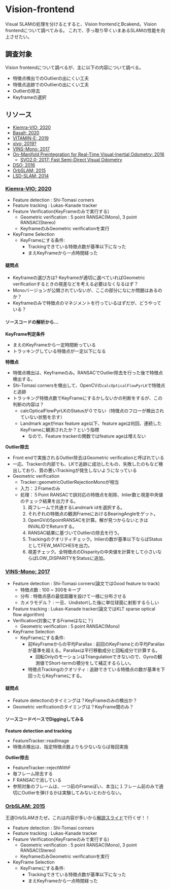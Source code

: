 # Vision-frontend

Visual SLAMの処理を分けるとすると、Vision frontendとBcakend。Vision frontendについて調べてみる。
これで、手っ取り早くいまあるSLAMの性能を向上させたい。

## 調査対象
Vision frontendについて調べるが、主に以下の内容について調べる。

- 特徴点検出でのOutlierの出にくい工夫
- 特徴点追跡でのOutlierの出にくい工夫
- Outlierの除去
- Keyframeの選択


## リソース
- [Kiemra-VIO; 2020](https://github.com/MIT-SPARK/Kimera-VIO)
- [Basalt; 2020](https://vision.in.tum.de/research/vslam/basalt)
- [VITAMIN-E; 2019](https://staff.aist.go.jp/shuji.oishi/assets/projects/VITAMIN-E/index.html)
- [xivo; 2019?](https://github.com/ucla-vision/xivo)
- [VINS-Mono; 2017](https://github.com/HKUST-Aerial-Robotics/VINS-Mono)
- [On-Manifold Preintegration for Real-Time Visual-Inertial Odometry; 2016](http://rpg.ifi.uzh.ch/docs/TRO16_forster.pdf)
  - [SVO2.0; 2017: Fast Semi-Direct Visual Odometry](http://rpg.ifi.uzh.ch/svo2.html)
- [DSO; 2016](https://vision.in.tum.de/research/vslam/dso)
- [OrbSLAM; 2015](https://github.com/raulmur/ORB_SLAM2)
- [LSD-SLAM; 2014](https://vision.in.tum.de/research/vslam/lsdslam)



### [Kiemra-VIO; 2020](https://github.com/MIT-SPARK/Kimera-VIO)
- Feature detection : Shi-Tomasi corners
- Feature tracking : Lukas-Kanade tracker
- Feature Verification(KeyFrameのみで実行する)
  - Geometric verification : 5 point RANSAC(Mono), 3 point RANSAC(Stereo)
  - KeyframeのみGeometric verificationを実行
- KeyFrame Selection
  - KeyFrameにする条件:
    - Trackingできている特徴点数が基準以下になった
    - まえKeyFrameから一点時間経った

#### 疑問点
- Keyframeの選び方は? Keyframeが適切に選べていればGeometric verificationするときの視差などを考える必要はなくなるはず？
- Monoバージョンが公開されていないが、ここの部分になにか問題はあるのか？
- Keyframeのみで特徴点のマネジメントを行っているはずだが、どうやっている？

#### ソースコードの解析から…

**KeyFrame判定条件**
- まえのKeyFrameから一定時間断っている
- トラッキングしている特徴点が一定以下になる

**特徴点**
- 特徴点検出は、Keyframeのみ。RANSACでOutlier除去を行った後で特徴点検出する。
- Shi-Tomasi cornersを検出して、OpenCVの`calcOpticalFlowPyrLK`で特徴点と追跡
- トラッキング特徴点数でKeyFrameにするかしないかの判断をするが、この判断の内容は？
  - calcOpticalFlowPyrLKのStatusが０でない（特徴点のフローが検出されていない状態を示す）
  - Landmark ageがmax feature age以下、feature ageは何回、連続したKeyFrameに観測されたか？という指標
    - なので、Feature trackerの関数ではfeature ageは増えない

**Outlier除去**
- Front endで実施されるOutlier除去はGeometric verificationと呼ばれている
- 一応、Trackerの内部でも、LKで追跡に成功したもの、失敗したのもなど検出しており、質の悪いTrackingが発生しないようになっている
- Geometric verification
  - Tracker::geometricOutlierRejectionMonoが相当
  - 入力：２Frameのみ
  - 処理：５Point RANSACで誤対応の特徴点を削除、Inlier数と視差中央値のチェック結果を出力する。
    1. 両フレームで共通するLandmark idを選択する。
    2. それぞれの特徴点の観測FrameにおけるBearingAngleをゲット。
    3. OpenGVの5pointRANSACを計算。解が見つからないときはINVALIDでReturnする。
    4. RANSAC結果に基づいてOutlierの除去を行う。
    5. Trackingのクオリティチェック。Inlierの数が基準以下ならばStatusとしてFEW_MATCHESを出力。
    6. 視差チェック。全特徴点のDisparityの中央値を計算をして小さいならばLOW_DISPARITYをStatusに追加。

### [VINS-Mono; 2017](https://github.com/HKUST-Aerial-Robotics/VINS-Mono)
- Feature detection : Shi-Tomasi corners(論文ではGood feature to track)
  - 特徴点数 : 100 ~ 300をキープ
  - 分布 : 特徴点感の最低距離を設けて一様に分布させる
  - カメラモデル？ : 一旦、Undistortした後に単位球面に射影するらしい
- Feature tracking : Lukas-Kanade tracker(論文ではKLT sparse optical flow algorithm)
- Verification(対象にするFrameはなに？)
  - Geometric verification : 5 point RANSAC(Mono)
- KeyFrame Selection
  - KeyFrameにする条件:
    - 前KeyFrameからの平均Parallax : 前回のKeyFrameとの平均Parallaxが基準を超える。Parallaxは平行移動成分と回転成分で計算する。
      - 回転OnlyのモーションはTriangulationできないので、Gyroの観測値でShort-termの積分をして補正するらしい。
    - 特徴点Trackingのクオリティ : 追跡できている特徴点の数が基準を下回ったらKeyFrameにする。
 
#### 疑問点
- Feature detectionのタイミングは？KeyFrameのみの検出か？
- Geometric verificationのタイミングは？KeyFrame間のみ？

#### ソースコードベースでDiggingしてみる

**Feature detection and tracking**
- FeatureTracker::readImage
- 特徴点検出は、指定特徴点数よりも少ないならば毎回実施

**Outlier除去**
- FeatureTracker::rejectWithF
- 毎フレーム除去する
- F RANSACで消している
- 参照対象のフレームは、一つ前のFrameぽい、本当に１フレーム前のみで適切にOutlierを弾けるかは実験してみないとわからない。
  

### [OrbSLAM; 2015](https://github.com/raulmur/ORB_SLAM2)
王道OrbSLAMきたぜ。これは内容が多いから[解説スライド](https://www.slideshare.net/MasayaKaneko/orbslam-84842802)で行くぜ！！

- Feature detection : Shi-Tomasi corners
- Feature tracking : Lukas-Kanade tracker
- Feature Verification(KeyFrameのみで実行する)
  - Geometric verification : 5 point RANSAC(Mono), 3 point RANSAC(Stereo)
  - KeyframeのみGeometric verificationを実行
- KeyFrame Selection
  - KeyFrameにする条件:
    - Trackingできている特徴点数が基準以下になった
    - まえKeyFrameから一点時間経った


